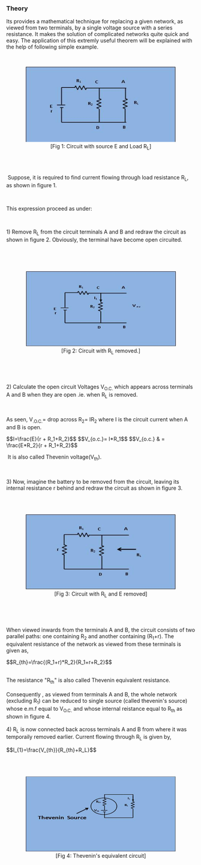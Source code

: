 ### Theory
<p>Its provides a mathematical technique for replacing a given network, as viewed from two terminals, by a single voltage source with a series resistance. It makes the solution of complicated networks quite quick and easy. The application of this extremly useful theorem will be explained with the help of following simple example.</p>
<br><figure style="text-align:center">
<img alt="" src="images/pic1.JPG" style="width:400px;height:200px;">
<figcaption>[Fig 1: Circuit with source E and Load R<sub>L</sub>]
</figcaption>
</figure>
<br>
<br>
<p style="text-align: left;">&nbsp;Suppose, it is required to find current flowing through load resistance R<sub>L</sub>, as shown in figure 1.</p>
<p style="text-align: left;">&nbsp;</p>
<p style="text-align: left;">This expression proceed as under:</p>
<p style="text-align: left;">&nbsp;</p>
<p style="text-align: left;">1) Remove R<sub>L</sub> from the circuit terminals A and B and redraw the circuit as shown in figure 2. Obviously, the terminal have become open circuited.</p>
<p style="text-align: left;">&nbsp;</p>
<br><figure style="text-align:center">
<img alt="" src="images/pic2.JPG" style="width:400px;height:200px;">
<figcaption>[Fig 2: Circuit with R<sub>L</sub> removed.]</figcaption>
</figure>
<p style="text-align: center;">&nbsp; &nbsp; &nbsp; &nbsp; &nbsp; &nbsp; &nbsp; &nbsp; &nbsp; &nbsp; &nbsp; &nbsp; &nbsp; &nbsp; &nbsp; &nbsp; &nbsp; &nbsp; &nbsp; &nbsp; &nbsp; &nbsp; &nbsp; &nbsp; &nbsp; &nbsp; &nbsp; &nbsp; &nbsp;&nbsp;</p>
<p>&nbsp;</p>
<p style="text-align: left;">2) Calculate the open circuit Voltages V<sub>O.C. </sub>which appears across terminals A and B when they are open .ie. when R<sub>L</sub> is removed.</p>
<p style="text-align: left;">&nbsp;</p>
<p style="text-align: left;">As seen, V<sub>.O.C.</sub>= drop across R<sub>2</sub>= IR<sub>2</sub> where I is the circuit current when A and B is open.</p>
<p>$$I=\frac{E}{r + R_1+R_2}$$
$$V_{o.c.}= I*R_1$$
$$V_{o.c.} & = \frac{E*R_2}{r + R_1+R_2}$$
</p>
<p>&nbsp;It is also called Thevenin voltage(V<sub>th</sub>).</p>
<p>&nbsp;&nbsp;</p>
<p>3) Now, imagine the battery to be removed from the circuit, leaving its internal resistance r behind and redraw the circuit as shown in figure 3.</p>
<div>&nbsp;</div>
<br><figure style="text-align:center">
<img alt="" src="images/pic3.JPG" style="width:400px;height:200px;">
<figcaption>[Fig 3: Circuit with R<sub>L</sub> and E removed]
</figcaption>
</figure>
<p>&nbsp;</p>
<p>&nbsp;</p>
<p>When viewed inwards from the terminals A and B, the circuit consists of two parallel paths: one containing R<sub>2</sub> and another containing (R<sub>1</sub>+r). The equivalent resistance of the network as viewed from these terminals is given as,</p>
<p>$$R_{th}=\frac{(R_1+r)*R_2}{R_1+r+R_2}$$</p><br>
<div>The resistance "R<sub>th</sub>" is also called Thevenin equivalent resistance.</div>
<div>&nbsp;</div>
<div>Consequently , as viewed from terminals A and B, the whole network (excluding R<sub>1</sub>) can be reduced to single source (called thevenin&#039;s source) whose e.m.f equal to V<sub>O.C.</sub> and whose internal reistance equal to R<sub>th</sub> as shown in figure 4. &nbsp;<br>
</div>
<div>&nbsp;</div>
<div>4) R<sub>L</sub> is now connected back across terminals A and B from where it was temporaily removed earlier. Current flowing through R<sub>L</sub> is given by,&nbsp;</div>
<p>$$I_{1}=\frac{V_{th}}{R_{th}+R_L}$$</p><br>
<div>
<br><figure style="text-align:center">
<img alt="" src="images/pic4.JPG" style="width:400px;height:200px;">
<figcaption>
 [Fig 4: Thevenin's equivalent circuit]
</figcaption>
</figure>
<br>
<br>
<br>
</p>                            
</div>